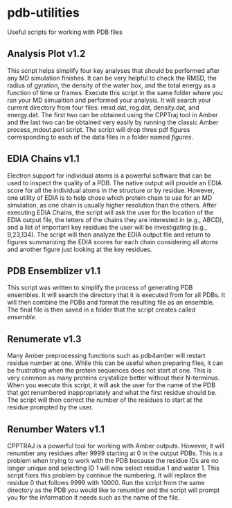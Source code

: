 # pdb-utilities
Useful scripts for working with PDB files

## Analysis Plot v1.2
This script helps simplify four key analyses that should be performed after any MD simulation finishes. It can be very helpful to check the RMSD, the radius of gyration, the density of the water box, and the total energy as a function of time or frames. Execute this script in the same folder where you ran your MD simualtion and performed your analysis. It will search your current directory from four files: rmsd.dat, rog.dat, density.dat, and energy.dat. The first two can be obtained using the CPPTraj tool in Amber and the last two can be obtained very easily by running the classic Amber process_mdout.perl script. The script will drop three pdf figures corresponding to each of the data files in a folder named *figures*.

## EDIA Chains v1.1
Electron support for individual atoms is a powerful software that can be used to inspect the quality of a PDB. The native output will provide an EDIA score for all the individual atoms in the structure or by residue. However, one utility of EDIA is to help chose which protein chain to use for an MD simulation, as one chain is usually higher resolution than the others. After executing EDIA Chains, the script will ask the user for the location of the EDIA output file, the letters of the chains they are interested in (e.g., ABCD), and a list of important key residues the user will be investigating (e.g., 9,23,134). The script will then analyze the EDIA output file and return to figures summarizing the EDIA scores for each chain considering all atoms and another figure just looking at the key residues. 

## PDB Ensemblizer v1.1
This script was written to simplify the process of generating PDB ensembles. It will search the directory that it is executed from for all PDBs. It will then combine the PDBs and format the resulting file as an ensemble. The final file is then saved in a folder that the script creates called *ensemble*.

## Renumerate v1.3
Many Amber preprocessing functions such as pdb4amber will restart residue number at one. While this can be useful when preparing files, it can be frustrating when the protein sequences does not start at one. This is very common as many proteins crystallize better without their N-terminus. When you execute this script, it will ask the user for the name of the PDB that got renumbered inappropriately and what the first residue should be. The script will then correct the number of the residues to start at the residue prompted by the user.

## Renumber Waters v1.1
CPPTRAJ is a powerful tool for working with Amber outputs. However, it will renumber any residues after 9999 starting at 0 in the output PDBs. This is a problem when trying to work with the PDB because the residue IDs are no longer unique and selecting ID 1 will now select residue 1 and water 1. This script fixes this problem by continue the numbering. It will replace the residue 0 that follows 9999 with 10000. Run the script from the same directory as the PDB you would like to renumber and the script will prompt you for the information it needs such as the name of the file.
